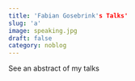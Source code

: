 ```yaml
---
title: 'Fabian Gosebrink's Talks'
slug: 'a'
image: speaking.jpg
draft: false
category: noblog
---
```


See an abstract of my talks

